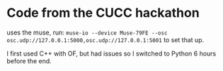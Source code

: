 Code from the CUCC hackathon
============================

uses the muse,
run:
`muse-io --device Muse-79FE --osc osc.udp://127.0.0.1:5000,osc.udp://127.0.0.1:5001`
to set that up.

I first used C++ with OF, but had issues so I switched to Python 6 hours before the end.

